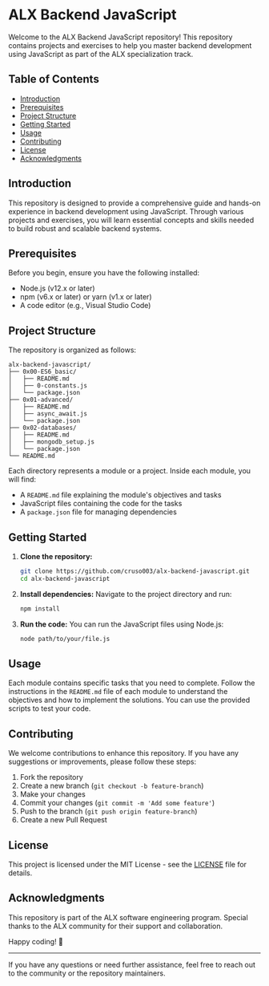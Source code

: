 # ALX Backend JavaScript

Welcome to the ALX Backend JavaScript repository! This repository contains projects and exercises to help you master backend development using JavaScript as part of the ALX specialization track.

## Table of Contents
- [Introduction](#introduction)
- [Prerequisites](#prerequisites)
- [Project Structure](#project-structure)
- [Getting Started](#getting-started)
- [Usage](#usage)
- [Contributing](#contributing)
- [License](#license)
- [Acknowledgments](#acknowledgments)

## Introduction
This repository is designed to provide a comprehensive guide and hands-on experience in backend development using JavaScript. Through various projects and exercises, you will learn essential concepts and skills needed to build robust and scalable backend systems.

## Prerequisites
Before you begin, ensure you have the following installed:
- Node.js (v12.x or later)
- npm (v6.x or later) or yarn (v1.x or later)
- A code editor (e.g., Visual Studio Code)

## Project Structure
The repository is organized as follows:
```
alx-backend-javascript/
├── 0x00-ES6_basic/
│   ├── README.md
│   ├── 0-constants.js
│   └── package.json
├── 0x01-advanced/
│   ├── README.md
│   ├── async_await.js
│   └── package.json
├── 0x02-databases/
│   ├── README.md
│   ├── mongodb_setup.js
│   └── package.json
└── README.md
```
Each directory represents a module or a project. Inside each module, you will find:
- A `README.md` file explaining the module's objectives and tasks
- JavaScript files containing the code for the tasks
- A `package.json` file for managing dependencies

## Getting Started
1. **Clone the repository:**
   ```sh
   git clone https://github.com/cruso003/alx-backend-javascript.git
   cd alx-backend-javascript
   ```

2. **Install dependencies:**
   Navigate to the project directory and run:
   ```sh
   npm install
   ```

3. **Run the code:**
   You can run the JavaScript files using Node.js:
   ```sh
   node path/to/your/file.js
   ```

## Usage
Each module contains specific tasks that you need to complete. Follow the instructions in the `README.md` file of each module to understand the objectives and how to implement the solutions. You can use the provided scripts to test your code.

## Contributing
We welcome contributions to enhance this repository. If you have any suggestions or improvements, please follow these steps:
1. Fork the repository
2. Create a new branch (`git checkout -b feature-branch`)
3. Make your changes
4. Commit your changes (`git commit -m 'Add some feature'`)
5. Push to the branch (`git push origin feature-branch`)
6. Create a new Pull Request

## License
This project is licensed under the MIT License - see the [LICENSE](LICENSE) file for details.

## Acknowledgments
This repository is part of the ALX software engineering program. Special thanks to the ALX community for their support and collaboration.

Happy coding! 🚀

---

If you have any questions or need further assistance, feel free to reach out to the community or the repository maintainers.